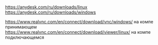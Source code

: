 https://anydesk.com/ru/downloads/linux
https://anydesk.com/ru/downloads/windows

https://www.realvnc.com/en/connect/download/vnc/windows/ на компе принимающем
https://www.realvnc.com/en/connect/download/viewer/linux/ на компе подключающемся
